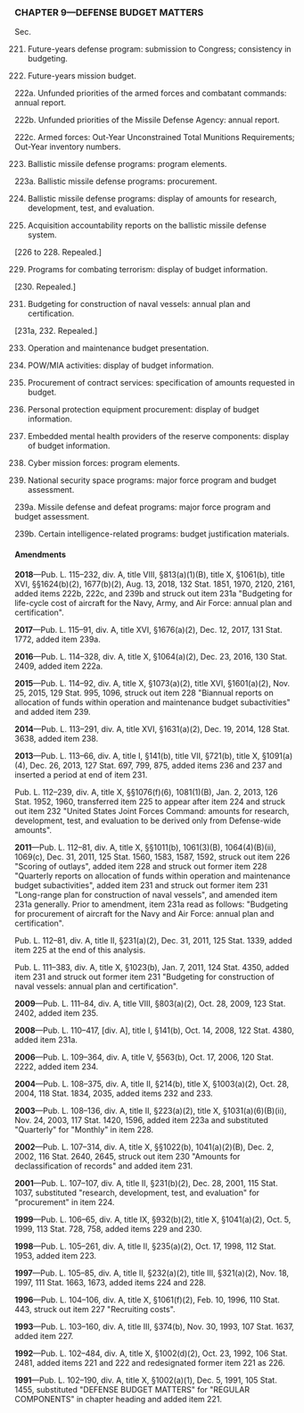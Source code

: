 ### **CHAPTER 9—DEFENSE BUDGET MATTERS** ###

Sec.

221. Future-years defense program: submission to Congress; consistency in budgeting.

222. Future-years mission budget.

222a. Unfunded priorities of the armed forces and combatant commands: annual report.

222b. Unfunded priorities of the Missile Defense Agency: annual report.

222c. Armed forces: Out-Year Unconstrained Total Munitions Requirements; Out-Year inventory numbers.

223. Ballistic missile defense programs: program elements.

223a. Ballistic missile defense programs: procurement.

224. Ballistic missile defense programs: display of amounts for research, development, test, and evaluation.

225. Acquisition accountability reports on the ballistic missile defense system.

[226 to 228. Repealed.]

229. Programs for combating terrorism: display of budget information.

[230. Repealed.]

231. Budgeting for construction of naval vessels: annual plan and certification.

[231a, 232. Repealed.]

233. Operation and maintenance budget presentation.

234. POW/MIA activities: display of budget information.

235. Procurement of contract services: specification of amounts requested in budget.

236. Personal protection equipment procurement: display of budget information.

237. Embedded mental health providers of the reserve components: display of budget information.

238. Cyber mission forces: program elements.

239. National security space programs: major force program and budget assessment.

239a. Missile defense and defeat programs: major force program and budget assessment.

239b. Certain intelligence-related programs: budget justification materials.

#### Amendments ####

**2018**—Pub. L. 115–232, div. A, title VIII, §813(a)(1)(B), title X, §1061(b), title XVI, §§1624(b)(2), 1677(b)(2), Aug. 13, 2018, 132 Stat. 1851, 1970, 2120, 2161, added items 222b, 222c, and 239b and struck out item 231a "Budgeting for life-cycle cost of aircraft for the Navy, Army, and Air Force: annual plan and certification".

**2017**—Pub. L. 115–91, div. A, title XVI, §1676(a)(2), Dec. 12, 2017, 131 Stat. 1772, added item 239a.

**2016**—Pub. L. 114–328, div. A, title X, §1064(a)(2), Dec. 23, 2016, 130 Stat. 2409, added item 222a.

**2015**—Pub. L. 114–92, div. A, title X, §1073(a)(2), title XVI, §1601(a)(2), Nov. 25, 2015, 129 Stat. 995, 1096, struck out item 228 "Biannual reports on allocation of funds within operation and maintenance budget subactivities" and added item 239.

**2014**—Pub. L. 113–291, div. A, title XVI, §1631(a)(2), Dec. 19, 2014, 128 Stat. 3638, added item 238.

**2013**—Pub. L. 113–66, div. A, title I, §141(b), title VII, §721(b), title X, §1091(a)(4), Dec. 26, 2013, 127 Stat. 697, 799, 875, added items 236 and 237 and inserted a period at end of item 231.

Pub. L. 112–239, div. A, title X, §§1076(f)(6), 1081(1)(B), Jan. 2, 2013, 126 Stat. 1952, 1960, transferred item 225 to appear after item 224 and struck out item 232 "United States Joint Forces Command: amounts for research, development, test, and evaluation to be derived only from Defense-wide amounts".

**2011**—Pub. L. 112–81, div. A, title X, §§1011(b), 1061(3)(B), 1064(4)(B)(ii), 1069(c), Dec. 31, 2011, 125 Stat. 1560, 1583, 1587, 1592, struck out item 226 "Scoring of outlays", added item 228 and struck out former item 228 "Quarterly reports on allocation of funds within operation and maintenance budget subactivities", added item 231 and struck out former item 231 "Long-range plan for construction of naval vessels", and amended item 231a generally. Prior to amendment, item 231a read as follows: "Budgeting for procurement of aircraft for the Navy and Air Force: annual plan and certification".

Pub. L. 112–81, div. A, title II, §231(a)(2), Dec. 31, 2011, 125 Stat. 1339, added item 225 at the end of this analysis.

Pub. L. 111–383, div. A, title X, §1023(b), Jan. 7, 2011, 124 Stat. 4350, added item 231 and struck out former item 231 "Budgeting for construction of naval vessels: annual plan and certification".

**2009**—Pub. L. 111–84, div. A, title VIII, §803(a)(2), Oct. 28, 2009, 123 Stat. 2402, added item 235.

**2008**—Pub. L. 110–417, [div. A], title I, §141(b), Oct. 14, 2008, 122 Stat. 4380, added item 231a.

**2006**—Pub. L. 109–364, div. A, title V, §563(b), Oct. 17, 2006, 120 Stat. 2222, added item 234.

**2004**—Pub. L. 108–375, div. A, title II, §214(b), title X, §1003(a)(2), Oct. 28, 2004, 118 Stat. 1834, 2035, added items 232 and 233.

**2003**—Pub. L. 108–136, div. A, title II, §223(a)(2), title X, §1031(a)(6)(B)(ii), Nov. 24, 2003, 117 Stat. 1420, 1596, added item 223a and substituted "Quarterly" for "Monthly" in item 228.

**2002**—Pub. L. 107–314, div. A, title X, §§1022(b), 1041(a)(2)(B), Dec. 2, 2002, 116 Stat. 2640, 2645, struck out item 230 "Amounts for declassification of records" and added item 231.

**2001**—Pub. L. 107–107, div. A, title II, §231(b)(2), Dec. 28, 2001, 115 Stat. 1037, substituted "research, development, test, and evaluation" for "procurement" in item 224.

**1999**—Pub. L. 106–65, div. A, title IX, §932(b)(2), title X, §1041(a)(2), Oct. 5, 1999, 113 Stat. 728, 758, added items 229 and 230.

**1998**—Pub. L. 105–261, div. A, title II, §235(a)(2), Oct. 17, 1998, 112 Stat. 1953, added item 223.

**1997**—Pub. L. 105–85, div. A, title II, §232(a)(2), title III, §321(a)(2), Nov. 18, 1997, 111 Stat. 1663, 1673, added items 224 and 228.

**1996**—Pub. L. 104–106, div. A, title X, §1061(f)(2), Feb. 10, 1996, 110 Stat. 443, struck out item 227 "Recruiting costs".

**1993**—Pub. L. 103–160, div. A, title III, §374(b), Nov. 30, 1993, 107 Stat. 1637, added item 227.

**1992**—Pub. L. 102–484, div. A, title X, §1002(d)(2), Oct. 23, 1992, 106 Stat. 2481, added items 221 and 222 and redesignated former item 221 as 226.

**1991**—Pub. L. 102–190, div. A, title X, §1002(a)(1), Dec. 5, 1991, 105 Stat. 1455, substituted "DEFENSE BUDGET MATTERS" for "REGULAR COMPONENTS" in chapter heading and added item 221.